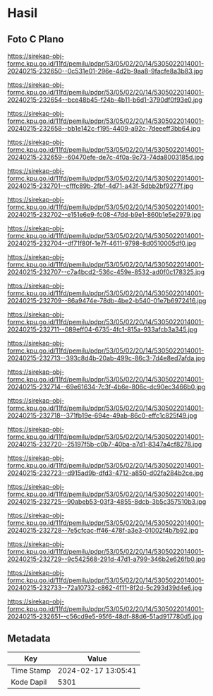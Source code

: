 # Hasil

## Foto C Plano

https://sirekap-obj-formc.kpu.go.id/11fd/pemilu/pdpr/53/05/02/20/14/5305022014001-20240215-232650--0c531e01-296e-4d2b-9aa8-9facfe8a3b83.jpg

https://sirekap-obj-formc.kpu.go.id/11fd/pemilu/pdpr/53/05/02/20/14/5305022014001-20240215-232654--bce48b45-f24b-4b11-b6d1-3790df0f93e0.jpg

https://sirekap-obj-formc.kpu.go.id/11fd/pemilu/pdpr/53/05/02/20/14/5305022014001-20240215-232658--bb1e142c-f195-4409-a92c-7deeeff3bb64.jpg

https://sirekap-obj-formc.kpu.go.id/11fd/pemilu/pdpr/53/05/02/20/14/5305022014001-20240215-232659--60470efe-de7c-4f0a-9c73-74da8003185d.jpg

https://sirekap-obj-formc.kpu.go.id/11fd/pemilu/pdpr/53/05/02/20/14/5305022014001-20240215-232701--cfffc89b-2fbf-4d71-a43f-5dbb2bf9277f.jpg

https://sirekap-obj-formc.kpu.go.id/11fd/pemilu/pdpr/53/05/02/20/14/5305022014001-20240215-232702--e151e6e9-fc08-47dd-b9e1-860b1e5e2979.jpg

https://sirekap-obj-formc.kpu.go.id/11fd/pemilu/pdpr/53/05/02/20/14/5305022014001-20240215-232704--df71f80f-1e7f-4611-9798-8d0510005df0.jpg

https://sirekap-obj-formc.kpu.go.id/11fd/pemilu/pdpr/53/05/02/20/14/5305022014001-20240215-232707--c7a4bcd2-536c-459e-8532-ad0f0c178325.jpg

https://sirekap-obj-formc.kpu.go.id/11fd/pemilu/pdpr/53/05/02/20/14/5305022014001-20240215-232709--86a9474e-78db-4be2-b540-01e7b6972416.jpg

https://sirekap-obj-formc.kpu.go.id/11fd/pemilu/pdpr/53/05/02/20/14/5305022014001-20240215-232711--089eff04-6735-4fc1-815a-933afcb3a345.jpg

https://sirekap-obj-formc.kpu.go.id/11fd/pemilu/pdpr/53/05/02/20/14/5305022014001-20240215-232713--393c8d4b-20ab-499c-86c3-7d4e8ed7afda.jpg

https://sirekap-obj-formc.kpu.go.id/11fd/pemilu/pdpr/53/05/02/20/14/5305022014001-20240215-232714--69e61634-7c3f-4b6e-806c-dc90ec3466b0.jpg

https://sirekap-obj-formc.kpu.go.id/11fd/pemilu/pdpr/53/05/02/20/14/5305022014001-20240215-232718--371fb19e-694e-49ab-86c0-effc1c825f49.jpg

https://sirekap-obj-formc.kpu.go.id/11fd/pemilu/pdpr/53/05/02/20/14/5305022014001-20240215-232720--25197f5b-c0b7-40ba-a7d1-8347a4cf8278.jpg

https://sirekap-obj-formc.kpu.go.id/11fd/pemilu/pdpr/53/05/02/20/14/5305022014001-20240215-232723--d915ad9b-dfd3-4712-a850-d02fa284b2ce.jpg

https://sirekap-obj-formc.kpu.go.id/11fd/pemilu/pdpr/53/05/02/20/14/5305022014001-20240215-232725--90abeb53-03f3-4855-8dcb-3b5c357510b3.jpg

https://sirekap-obj-formc.kpu.go.id/11fd/pemilu/pdpr/53/05/02/20/14/5305022014001-20240215-232728--7e5cfcac-ff46-478f-a3e3-01002f4b7b92.jpg

https://sirekap-obj-formc.kpu.go.id/11fd/pemilu/pdpr/53/05/02/20/14/5305022014001-20240215-232729--9c542568-291d-47d1-a799-346b2e626fb0.jpg

https://sirekap-obj-formc.kpu.go.id/11fd/pemilu/pdpr/53/05/02/20/14/5305022014001-20240215-232733--72a10732-c862-4f11-8f2d-5c293d39d4e6.jpg

https://sirekap-obj-formc.kpu.go.id/11fd/pemilu/pdpr/53/05/02/20/14/5305022014001-20240215-232651--c56cd9e5-95f6-48df-88d6-51ad917780d5.jpg


## Metadata

| Key        | Value               |
| ---------- | ------------------- |
| Time Stamp | 2024-02-17 13:05:41 |
| Kode Dapil | 5301                |



